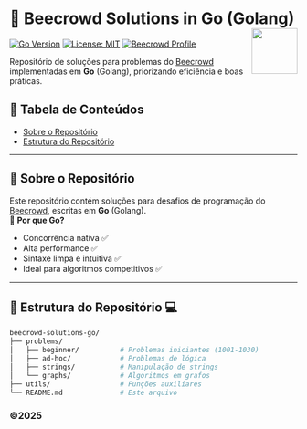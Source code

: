 # 🐺 Beecrowd Solutions in Go (Golang) <img src="https://go.dev/blog/go-brand/Go-Logo/PNG/Go-Logo_Blue.png" width="80" align="right">

[![Go Version](https://img.shields.io/badge/Go-1.21%2B-00ADD8?logo=go)](https://golang.org/)
[![License: MIT](https://img.shields.io/badge/License-MIT-yellow.svg)](https://opensource.org/licenses/MIT)
[![Beecrowd Profile](https://img.shields.io/badge/Beecrowd-Profile-009c3b)](https://www.beecrowd.com.br/judge/en/profile/75521)

Repositório de soluções para problemas do [Beecrowd](https://www.beecrowd.com.br/) implementadas em **Go** (Golang), priorizando eficiência e boas práticas.

## 📜 Tabela de Conteúdos
- [Sobre o Repositório](#-sobre-o-repositório)
- [Estrutura do Repositório](#-estrutura-do-repositório)
---

## 🚀 Sobre o Repositório
Este repositório contém soluções para desafios de programação do [Beecrowd](https://www.beecrowd.com.br/), escritas em **Go** (Golang).  
🔹 **Por que Go?**  
- Concorrência nativa ✅  
- Alta performance ✅  
- Sintaxe limpa e intuitiva ✅  
- Ideal para algoritmos competitivos ✅

---

## 📂 Estrutura do Repositório 💻
```bash
beecrowd-solutions-go/
├── problems/
│   ├── beginner/          # Problemas iniciantes (1001-1030)
│   ├── ad-hoc/            # Problemas de lógica
│   ├── strings/           # Manipulação de strings
│   └── graphs/            # Algoritmos em grafos
├── utils/                 # Funções auxiliares
└── README.md              # Este arquivo
```
### ©2025
